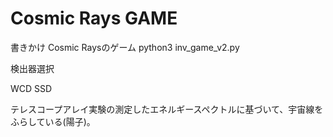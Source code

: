 # Cosmic Rays GAME
書きかけ
Cosmic Raysのゲーム
python3 inv_game_v2.py

検出器選択

  WCD     SSD

テレスコープアレイ実験の測定したエネルギースペクトルに基づいて、宇宙線をふらしている(陽子)。
